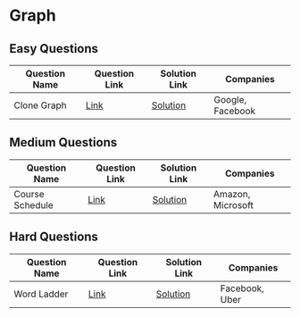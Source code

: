# Graph

## Easy Questions

| Question Name           | Question Link                             | Solution Link                             | Companies         |
|-------------------------|-------------------------------------------|-------------------------------------------|-------------------|
| Clone Graph             | [Link](https://example.com/clone-graph)   | [Solution](https://example.com/sol)       | Google, Facebook  |

## Medium Questions

| Question Name           | Question Link                             | Solution Link                             | Companies         |
|-------------------------|-------------------------------------------|-------------------------------------------|-------------------|
| Course Schedule         | [Link](https://example.com/course-sched)  | [Solution](https://example.com/sol2)      | Amazon, Microsoft |

## Hard Questions

| Question Name           | Question Link                             | Solution Link                             | Companies         |
|-------------------------|-------------------------------------------|-------------------------------------------|-------------------|
| Word Ladder             | [Link](https://example.com/word-ladder)   | [Solution](https://example.com/sol3)      | Facebook, Uber    |
